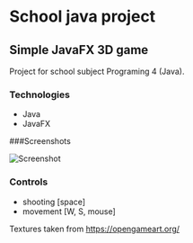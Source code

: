 # School java project
## Simple JavaFX 3D game

Project for school subject Programing 4 (Java).
### Technologies
- Java
- JavaFX 

###Screenshots

![Screenshot](./images/game.png)

### Controls

- shooting [space]
- movement [W, S, mouse]

Textures taken from https://opengameart.org/